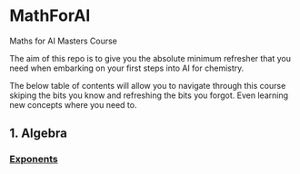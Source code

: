 # MathForAI
Maths for AI Masters Course

The aim of this repo is to give you the absolute minimum refresher that you need when embarking on your first steps into AI for chemistry.  

The below table of contents will allow you to navigate through this course skiping the bits you know and refreshing the bits you forgot.  Even learning new concepts where you need to. 

## 1. Algebra
### [Exponents](../main/Exponents.ipynb)
